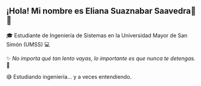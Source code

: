 ## ¡Hola! Mi nombre es Eliana Suaznabar Saavedra👋😊

🎓 Estudiante de Ingeniería de Sistemas en la Universidad Mayor de San Simón (UMSS) 💻

✨ *No importa qué tan lento vayas, lo importante es que nunca te detengas.* 🌱

😅 Estudiando ingeniería... y a veces entendiendo.
<!--
**Elianasuaznabar/Elianasuaznabar** is a ✨ _special_ ✨ repository because its `README.md` (this file) appears on your GitHub profile.

Here are some ideas to get you started:

- 🔭 I’m currently working on ...
- 🌱 I’m currently learning ...
- 👯 I’m looking to collaborate on ...
- 🤔 I’m looking for help with ...
- 💬 Ask me about ...
- 📫 How to reach me: ...
- 😄 Pronouns: ...
- ⚡ Fun fact: ...
-->
